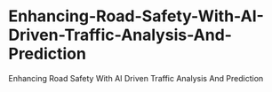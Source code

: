 # Enhancing-Road-Safety-With-AI-Driven-Traffic-Analysis-And-Prediction
Enhancing Road Safety With AI Driven Traffic Analysis And Prediction
